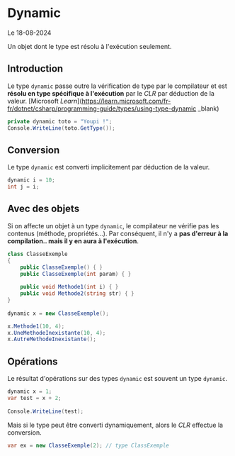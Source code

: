 # Dynamic

Le 18-08-2024

Un objet dont le type est résolu à l'exécution seulement.

## Introduction

Le type `dynamic` passe outre la vérification de type par le compilateur et est **résolu en type spécifique à l'exécution** par le *CLR* par déduction de la valeur. [Microsoft *Learn*](https://learn.microsoft.com/fr-fr/dotnet/csharp/programming-guide/types/using-type-dynamic _blank)

```C#
private dynamic toto = "Youpi !";
Console.WriteLine(toto.GetType());
```

## Conversion

Le type `dynamic` est converti implicitement par déduction de la valeur.

```C#
dynamic i = 10;
int j = i;
```

## Avec des objets

Si on affecte un objet à un type `dynamic`, le compilateur ne vérifie pas les contenus (méthode, propriétés...). Par conséquent, il n'y a **pas d'erreur à la compilation.. mais il y en aura à l'exécution**.

```C#
class ClasseExemple
{
    public ClasseExemple() { }
    public ClasseExemple(int param) { }
	
    public void Methode1(int i) { }
    public void Methode2(string str) { }
}
	
dynamic x = new ClasseExemple();

x.Methode1(10, 4); 
x.UneMethodeInexistante(10, 4); 
x.AutreMethodeInexistante(); 
```

## Opérations

Le résultat d'opérations sur des types `dynamic` est souvent un type `dynamic`.

```C#
dynamic x = 1;
var test = x + 2;
	
Console.WriteLine(test);
```

Mais si le type peut être converti dynamiquement, alors le *CLR* effectue la conversion.

```C#
var ex = new ClasseExemple(2); // type ClassExemple
```

